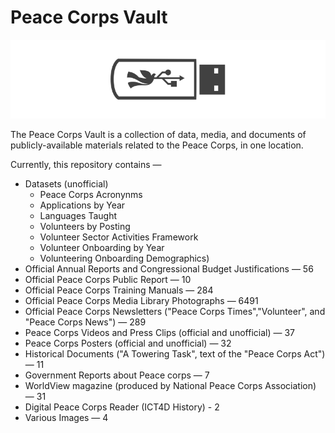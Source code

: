 # Peace Corps Vault

<p align="center">
  <img alt="Peace Corps Vault Logo" src="peace-corps-vault-logo.png">
</p>

The Peace Corps Vault is a collection of data, media, and documents of publicly-available materials related to the Peace Corps, in one location.

Currently, this repository contains —

- Datasets (unofficial)
  - Peace Corps Acronynms
  - Applications by Year
  - Languages Taught
  - Volunteers by Posting
  - Volunteer Sector Activities Framework
  - Volunteer Onboarding by Year
  - Volunteering Onboarding Demographics)
- Official Annual Reports and Congressional Budget Justifications — 56
- Official Peace Corps Public Report — 10
- Official Peace Corps Training Manuals — 284
- Official Peace Corps Media Library Photographs — 6491
- Official Peace Corps Newsletters ("Peace Corps Times","Volunteer", and "Peace Corps News") — 289
- Peace Corps Videos and Press Clips (official and unofficial) — 37
- Peace Corps Posters (official and unofficial) — 32
- Historical Documents ("A Towering Task", text of the "Peace Corps Act") — 11
- Government Reports about Peace corps — 7
- WorldView magazine (produced by National Peace Corps Association) — 31
- Digital Peace Corps Reader (ICT4D History) - 2
- Various Images — 4
